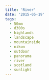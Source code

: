 ```yaml
---
title: 'River'
date: '2015-05-19'
tags:
  - 50mm
  - d300s
  - highlands
  - landscape
  - mountainside
  - nikon
  - outdoor
  - panorama
  - river
  - scotland
  - sunlight
---
```

